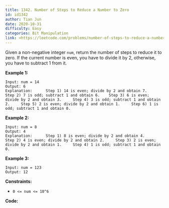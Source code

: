 ```yaml
---
title: 1342. Number of Steps to Reduce a Number to Zero
id: id1342
author: Tian Jun
date: 2020-10-31
difficulty: Easy
categories: Bit Manipulation
link: <https://leetcode.com/problems/number-of-steps-to-reduce-a-number-to-zero/description/>
---
```


Given a non-negative integer `num`, return the number of steps to reduce it to
zero. If the current number is even, you have to divide it by 2, otherwise,
you have to subtract 1 from it.



**Example 1:**
            
	Input: num = 14    
	Output: 6    
	Explanation:      Step 1) 14 is even; divide by 2 and obtain 7.     Step 2) 7 is odd; subtract 1 and obtain 6.    Step 3) 6 is even; divide by 2 and obtain 3.     Step 4) 3 is odd; subtract 1 and obtain 2.     Step 5) 2 is even; divide by 2 and obtain 1.     Step 6) 1 is odd; subtract 1 and obtain 0.    

**Example 2:**
            
	Input: num = 8    
	Output: 4    
	Explanation:      Step 1) 8 is even; divide by 2 and obtain 4.     Step 2) 4 is even; divide by 2 and obtain 2.     Step 3) 2 is even; divide by 2 and obtain 1.     Step 4) 1 is odd; subtract 1 and obtain 0.    

**Example 3:**
            
	Input: num = 123    
	Output: 12    



**Constraints:**

  * `0 <= num <= 10^6`


**Code:**
